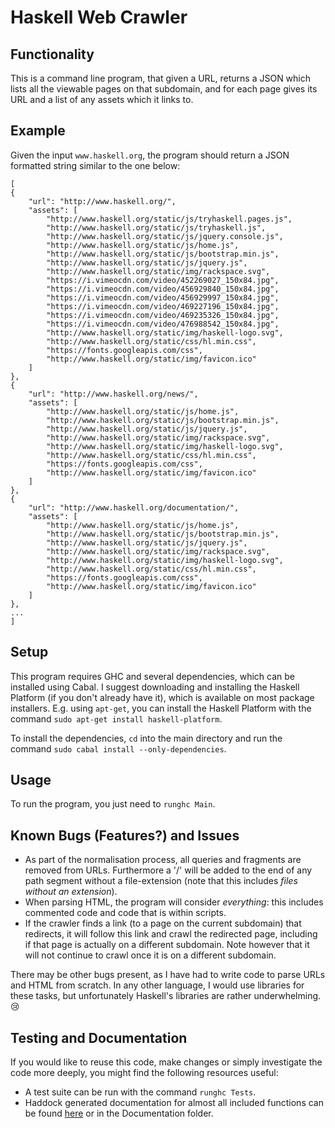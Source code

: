 # Haskell Web Crawler

## Functionality

This is a command line program, that given a URL, returns a JSON which lists all the viewable pages on that subdomain, and for each page gives its URL and a list of any assets which it links to.

## Example

Given the input `www.haskell.org`, the program should return a JSON formatted string similar to the one below:

```
[
{
    "url": "http://www.haskell.org/",
    "assets": [
        "http://www.haskell.org/static/js/tryhaskell.pages.js",
        "http://www.haskell.org/static/js/tryhaskell.js",
        "http://www.haskell.org/static/js/jquery.console.js",
        "http://www.haskell.org/static/js/home.js",
        "http://www.haskell.org/static/js/bootstrap.min.js",
        "http://www.haskell.org/static/js/jquery.js",
        "http://www.haskell.org/static/img/rackspace.svg",
        "https://i.vimeocdn.com/video/452269027_150x84.jpg",
        "https://i.vimeocdn.com/video/456929840_150x84.jpg",
        "https://i.vimeocdn.com/video/456929997_150x84.jpg",
        "https://i.vimeocdn.com/video/469227196_150x84.jpg",
        "https://i.vimeocdn.com/video/469235326_150x84.jpg",
        "https://i.vimeocdn.com/video/476988542_150x84.jpg",
        "http://www.haskell.org/static/img/haskell-logo.svg",
        "http://www.haskell.org/static/css/hl.min.css",
        "https://fonts.googleapis.com/css",
        "http://www.haskell.org/static/img/favicon.ico"
    ]
},
{
    "url": "http://www.haskell.org/news/",
    "assets": [
        "http://www.haskell.org/static/js/home.js",
        "http://www.haskell.org/static/js/bootstrap.min.js",
        "http://www.haskell.org/static/js/jquery.js",
        "http://www.haskell.org/static/img/rackspace.svg",
        "http://www.haskell.org/static/img/haskell-logo.svg",
        "http://www.haskell.org/static/css/hl.min.css",
        "https://fonts.googleapis.com/css",
        "http://www.haskell.org/static/img/favicon.ico"
    ]
},
{
    "url": "http://www.haskell.org/documentation/",
    "assets": [
        "http://www.haskell.org/static/js/home.js",
        "http://www.haskell.org/static/js/bootstrap.min.js",
        "http://www.haskell.org/static/js/jquery.js",
        "http://www.haskell.org/static/img/rackspace.svg",
        "http://www.haskell.org/static/img/haskell-logo.svg",
        "http://www.haskell.org/static/css/hl.min.css",
        "https://fonts.googleapis.com/css",
        "http://www.haskell.org/static/img/favicon.ico"
    ]
},
...
]
```

## Setup

This program requires GHC and several dependencies, which can be installed using Cabal. I suggest downloading and installing the Haskell Platform (if you don't already have it), which is available on most package installers. E.g. using `apt-get`, you can install the Haskell Platform with the command `sudo apt-get install haskell-platform`.

To install the dependencies, `cd` into the main directory and run the command `sudo cabal install --only-dependencies`.

## Usage

To run the program, you just need to `runghc Main`.

## Known Bugs (Features?) and Issues

- As part of the normalisation process, all queries and fragments are removed from URLs. Furthermore a '/' will be added to the end of any path segment without a file-extension (note that this includes *files without an extension*).
- When parsing HTML, the program will consider *everything*: this includes commented code and code that is within scripts.
- If the crawler finds a link (to a page on the current subdomain) that redirects, it will follow this link and crawl the redirected page, including if that page is actually on a different subdomain. Note however that it will not continue to crawl once it is on a different subdomain.

There may be other bugs present, as I have had to write code to parse URLs and HTML from scratch. In any other language, I would use libraries for these tasks, but unfortunately Haskell's libraries are rather underwhelming. :cry:

## Testing and Documentation

If you would like to reuse this code, make changes or simply investigate the code more deeply, you might find the following resources useful:
- A test suite can be run with the command `runghc Tests`.
- Haddock generated documentation for almost all included functions can be found [here](https://www.doc.ic.ac.uk/~js4416/public_html/100/simple-web-crawler/docs/) or in the Documentation folder.
